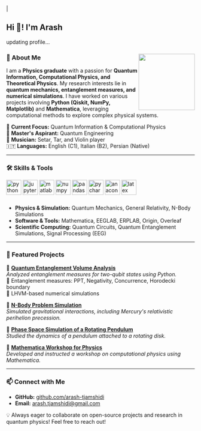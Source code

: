 |<h2 align="left">Hi 👋! I'm Arash</h2>
updating profile...
###

<img align="right" height="150" src="https://b1763018.smushcdn.com/1763018/wp-content/uploads/2018/01/diseno-grafico-mitos-disenador-grafico-working.gif?lossy=1&strip=1&webp=1"  />

###

### 🚀 About Me
I am a **Physics graduate** with a passion for **Quantum Information, Computational Physics, and Theoretical Physics**. My research interests lie in **quantum mechanics, entanglement measures, and numerical simulations**. I have worked on various projects involving **Python (Qiskit, NumPy, Matplotlib)** and **Mathematica**, leveraging computational methods to explore complex physical systems.

🔭 **Current Focus:** Quantum Information & Computational Physics  
📖 **Master's Aspirant:** Quantum Engineering  
🎵 **Musician:** Setar, Tar, and Violin player  
🇮🇹 **Languages:** English (C1), Italian (B2), Persian (Native)  

---

### 🛠 Skills & Tools

<div align="left">
  <img src="https://cdn.jsdelivr.net/gh/devicons/devicon/icons/python/python-original.svg" height="40" alt="python logo" />
  <img src="https://cdn.jsdelivr.net/gh/devicons/devicon/icons/jupyter/jupyter-original.svg" height="40" alt="jupyter logo" />
  <img src="https://cdn.jsdelivr.net/gh/devicons/devicon/icons/matlab/matlab-original.svg" height="40" alt="matlab logo" />
  <img src="https://cdn.jsdelivr.net/gh/devicons/devicon/icons/numpy/numpy-original.svg" height="40" alt="numpy logo" />
  <img src="https://cdn.jsdelivr.net/gh/devicons/devicon/icons/pandas/pandas-original.svg" height="40" alt="pandas logo" />
  <img src="https://cdn.jsdelivr.net/gh/devicons/devicon/icons/pycharm/pycharm-original.svg" height="40" alt="pycharm logo" />
  <img src="https://cdn.jsdelivr.net/gh/devicons/devicon/icons/anaconda/anaconda-original.svg" height="40" alt="anaconda logo" />
  <img src="https://cdn.jsdelivr.net/gh/devicons/devicon/icons/latex/latex-original.svg" height="40" alt="latex logo" />
</div>

###

- **Physics & Simulation:** Quantum Mechanics, General Relativity, N-Body Simulations
- **Software & Tools:** Mathematica, EEGLAB, ERPLAB, Origin, Overleaf
- **Scientific Computing:** Quantum Circuits, Quantum Entanglement Simulations, Signal Processing (EEG)  
 
---

### 📌 Featured Projects
🚀 **[Quantum Entanglement Volume Analysis](#)**  
_Analyzed entanglement measures for two-qubit states using Python._  
📌 Entanglement measures: PPT, Negativity, Concurrence, Horodecki boundary  
📌 LHVM-based numerical simulations

🌌 **[N-Body Problem Simulation](#)**  
_Simulated gravitational interactions, including Mercury's relativistic perihelion precession._

🎢 **[Phase Space Simulation of a Rotating Pendulum](#)**  
_Studied the dynamics of a pendulum attached to a rotating disk._

🔬 **[Mathematica Workshop for Physics](#)**  
_Developed and instructed a workshop on computational physics using Mathematica._

---

### 📫 Connect with Me
- **GitHub:** [github.com/arash-tjamshidi](https://github.com/arash-tjamshidi)
- **Email:** arash.tjamshidi@gmail.com

💡 Always eager to collaborate on open-source projects and research in quantum physics! Feel free to reach out!
